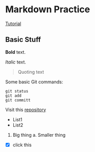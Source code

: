 # Markdown Practice
[Tutorial](https://help.github.com/articles/basic-writing-and-formatting-syntax/)

## Basic Stuff
**Bold** text.

*Italic* text.

>Quoting text

Some basic Git commands:
```
git status
git add
git committ
```

Visit this [repository](https://github.com/davidgtang/Practice)

- List1
- List2

1. Big thing
  a. Smaller thing

- [x] click this

